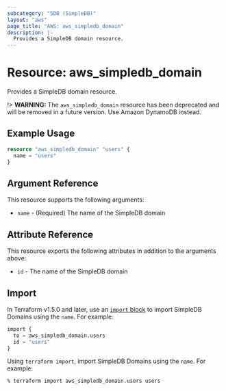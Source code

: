 ```yaml
---
subcategory: "SDB (SimpleDB)"
layout: "aws"
page_title: "AWS: aws_simpledb_domain"
description: |-
  Provides a SimpleDB domain resource.
---
```


# Resource: aws_simpledb_domain

Provides a SimpleDB domain resource.

!> **WARNING:** The `aws_simpledb_domain` resource has been deprecated and will be removed in a future version. Use Amazon DynamoDB instead.

## Example Usage

```terraform
resource "aws_simpledb_domain" "users" {
  name = "users"
}
```

## Argument Reference

This resource supports the following arguments:

* `name` - (Required) The name of the SimpleDB domain

## Attribute Reference

This resource exports the following attributes in addition to the arguments above:

* `id` - The name of the SimpleDB domain

## Import

In Terraform v1.5.0 and later, use an [`import` block](https://developer.hashicorp.com/terraform/language/import) to import SimpleDB Domains using the `name`. For example:

```terraform
import {
  to = aws_simpledb_domain.users
  id = "users"
}
```

Using `terraform import`, import SimpleDB Domains using the `name`. For example:

```console
% terraform import aws_simpledb_domain.users users
```
